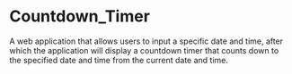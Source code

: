 # Countdown_Timer
A web application that allows users to input a specific date and time, after which the application will display a countdown timer that counts down to the specified date and time from the current date and time.
